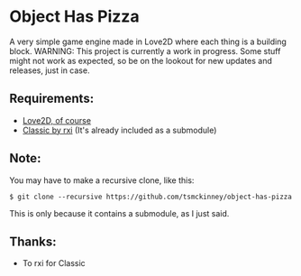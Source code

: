 # Object Has Pizza
A very simple game engine made in Love2D where each thing is a building block.
WARNING: This project is currently a work in progress. Some stuff might not work as expected, so be on the lookout for new updates and releases, just in case.

## Requirements:
* [Love2D, of course](https://github.com/love2d/love)
* [Classic by rxi](https://github.com/rxi/classic) (It's already included as a submodule)

## Note:
You may have to make a recursive clone, like this:

    $ git clone --recursive https://github.com/tsmckinney/object-has-pizza

This is only because it contains a submodule, as I just said.

## Thanks:
* To rxi for Classic
